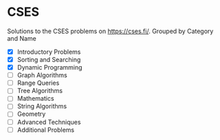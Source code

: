 # CSES
Solutions to the CSES problems on https://cses.fi/. Grouped by Category and Name

- [x] Introductory Problems
- [x] Sorting and Searching
- [x] Dynamic Programming
- [ ] Graph Algorithms
- [ ] Range Queries
- [ ] Tree Algorithms
- [ ] Mathematics
- [ ] String Algorithms
- [ ] Geometry
- [ ] Advanced Techniques
- [ ] Additional Problems
